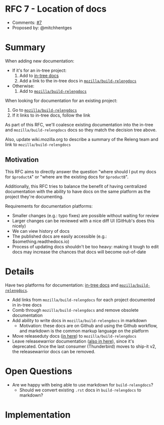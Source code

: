 # RFC 7 - Location of docs
* Comments: [#7](https://api.github.com/repos/mozilla-releng/releng-rfcs/issues/7)
* Proposed by: @mitchhentges

# Summary

When adding new documentation:
* If it's for an in-tree project:
    1. Add to [in-tree docs](https://firefox-source-docs.mozilla.org/taskcluster/taskcluster/release-promotion.html)
    2. Add a link to the in-tree docs in [`mozilla/build-relengdocs`](https://github.com/mozilla/build-relengdocs) 
* Otherwise:
    1. Add to [`mozilla/build-relengdocs`](https://github.com/mozilla/build-relengdocs)
    
When looking for documentation for an existing project:
1. Go to [`mozilla/build-relengdocs`](https://github.com/mozilla/build-relengdocs)
2. If it links to in-tree docs, follow the link

As part of this RFC, we'll coalesce existing documentation into the in-tree and `mozilla/build-relengdocs` docs so
they match the decision tree above.

Also, update wiki.mozilla.org to describe a summary of the Releng team and link to `mozilla/build-relengdocs`

## Motivation

This RFC aims to directly answer the question "where should I put my docs for `$productA`" or "where are the existing docs 
for `$productB`".

Additionally, this RFC tries to balance the benefit of having centralized documentation with the ability to have docs
on the same platform as the project they're documenting.

Requirements for documentation platforms:
* Smaller changes (e.g.: typo fixes) are possible without waiting for review
* Larger changes can be reviewed with a nice diff UI (GitHub's does this nicely)
* We can view history of docs
* The published docs are easily accessible (e.g.: $something.readthedocs.io)
* Process of updating docs shouldn't be too heavy: making it tough to edit docs may increase the chances that docs will become out-of-date

# Details

Have two platforms for documentation: [in-tree docs](https://firefox-source-docs.mozilla.org/taskcluster/taskcluster/release-promotion.html)
and [`mozilla/build-relengdocs`](https://github.com/mozilla/build-relengdocs).

* Add links from `mozilla/build-relengdocs` for each project documented in in-tree docs
* Comb through `mozilla/build-relengdocs` and remove obsolete documentation
* Add ability to write docs in `mozilla/build-relengdocs` in markdown
    * Motivation: these docs are on Github and using the Github workflow, and markdown is the common markup language on the platform
* Move releaseduty docs ([in here](https://github.com/mozilla-releng/releasewarrior-2.0/tree/master/docs)) to `mozilla/build-relengdocs`
* Leave releasewarrior documentation ([also in here]((https://github.com/mozilla-releng/releasewarrior-2.0/tree/master/docs))),
since it's deprecated. Once the last consumer (Thunderbird) moves to ship-it v2, the releasewarrior docs can be removed.

# Open Questions

* Are we happy with being able to use markdown for `build-relengdocs`?
    * Should we convert existing `.rst` docs in `build-relengdocs` to markdown?

# Implementation



